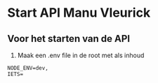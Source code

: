 # Start API Manu Vleurick
## Voor het starten van de API
1. Maak een .env file in de root met als inhoud
```
NODE_ENV=dev,
IETS=
```
